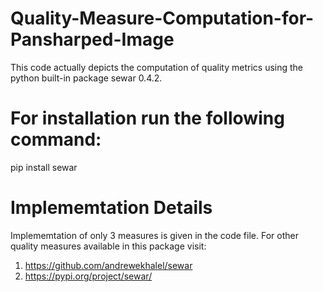 # Quality-Measure-Computation-for-Pansharped-Image
This code actually depicts the computation of quality metrics using the python built-in package sewar 0.4.2.

# For installation run the following command:
pip install sewar

# Implememtation Details
Implememtation of only 3 measures is given in the code file. For other quality measures available in this package visit:
1. https://github.com/andrewekhalel/sewar
2. https://pypi.org/project/sewar/
